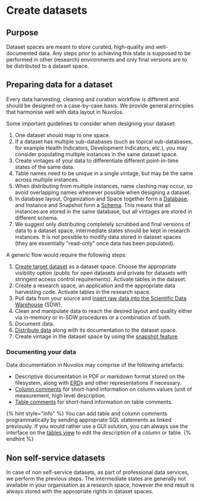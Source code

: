 # Create datasets

## Purpose

Dataset spaces are meant to store curated, high-quality and well-documented data. Any steps prior to achieving this state is supposed to be performed in other (research) environments and only final versions are to be distributed to a dataset space.

## Preparing data for a dataset

Every data harvesting, cleaning and curation workflow is different and should be designed on a case-by-case basis. We provide general principles that harmonise well with data layout in Nuvolos.

Some important guidelines to consider when designing your dataset:

1. One dataset should map to one space.
2. If a dataset has multiple sub-databases (such as topical sub-databases, for example Health Indicators, Development Indicators, etc.), you may consider populating multiple instances in the same dataset space.
3. Create vintages of your data to differentiate different point-in-time states of the same data.
4. Table names need to be unique in a single vintage, but may be the same across multiple instances.
5. When distributing from multiple instances, name clashing may occur, so avoid overlapping names whenever possible when designing a dataset.
6. In database layout, Organization and Space together form a [Database](https://docs.snowflake.com/en/sql-reference/ddl-database.html), and Instance and Snapshot form a [Schema](https://docs.snowflake.com/en/sql-reference/ddl-database.html#schema-management). This means that all instances are stored in the same database, but all vintages are stored in different schema.
7. We suggest only distributing completely scrubbed and final versions of data to a dataset space, intermediate states should be kept in research instances. It is not possible to modify data stored in dataset spaces (they are essentially "read-only" once data has been populated).

A generic flow would require the following steps:

1. [Create target dataset](../../administration/space-management/#create-a-new-space) as a dataset space. Choose the appropriate visibility option (public for open datasets and private for datasets with stringent access control requirements). Activate tables in the dataset.
2. Create a research space, an application and the appropriate data harvesting code. Activate tables in the research space.
3. Pull data from your source and [insert raw data into the Scientific Data Warehouse](upload-data.md) (SDW).
4. Clean and manipulate data to reach the desired layout and quality either via in-memory or in-SDW procedures or a combination of both.
5. Document data.
6. [Distribute data](../object-distribution/) along with its documentation to the dataset space.
7. Create vintage in the dataset space by using the [snapshot feature](../nuvolos-basic-concepts/snapshots.md).

### Documenting your data

Data documentation in Nuvolos may comprise of the following artefacts:

* Descriptive documentation in PDF or markdown format stored on the filesystem, along with [ERD](https://en.wikipedia.org/wiki/Entity%E2%80%93relationship_model)s and other representations if necessary.
* [Column comments](https://docs.snowflake.com/en/sql-reference/sql/comment.html) for short-hand information on column values (unit of measurement, high level description.
* [Table comments](https://docs.snowflake.com/en/sql-reference/sql/comment.html) for short-hand information on table comments.

{% hint style="info" %}
You can add table and column comments programmatically by sending appropriate SQL statements as linked previously. If you would rather use a GUI solution, you can always use the interface on the [tables view](view-tables.md) to edit the description of a column or table.
{% endhint %}

## Non self-service datasets

In case of non self-service datasets, as part of professional data services, we perform the previous steps. The intermediate states are generally not available in your organisation as a research space, however the end result is always stored with the appropriate rights in dataset spaces.
